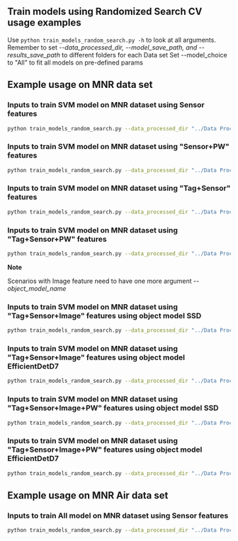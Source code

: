 ## Train models using Randomized Search CV usage examples

Use `python train_models_random_search.py -h` to look at all arguments. Remember to set *--data_processed_dir, --model_save_path, and --results_save_path* to different folders for each Data set
Set --model_choice to "All" to fit all models on pre-defined params

## Example usage on MNR data set

### Inputs to train SVM model on MNR dataset using Sensor features
```bash
python train_models_random_search.py --data_processed_dir "../Data Processed/MNR Processed/" --feature_type "Sensor" --model_choice "SVM" --model_save_path "../Saved Models/MNR 30S Dataset/Randomized Search/" --results_save_path "../Results/MNR 30S Dataset/Randomized Search/"
```
### Inputs to train SVM model on MNR dataset using "Sensor+PW" features
```bash
python train_models_random_search.py --data_processed_dir "../Data Processed/MNR Processed/" --feature_type "Sensor+PW" --model_choice "SVM" --model_save_path "../Saved Models/MNR 30S Dataset/Randomized Search/" --results_save_path "../Results/MNR 30S Dataset/Randomized Search/"
```
### Inputs to train SVM model on MNR dataset using "Tag+Sensor" features
```bash
python train_models_random_search.py --data_processed_dir "../Data Processed/MNR Processed/" --feature_type "Tag+Sensor" --model_choice "SVM" --model_save_path "../Saved Models/MNR 30S Dataset/Randomized Search/" --results_save_path "../Results/MNR 30S Dataset/Randomized Search/"
```
### Inputs to train SVM model on MNR dataset using "Tag+Sensor+PW" features
```bash
python train_models_random_search.py --data_processed_dir "../Data Processed/MNR Processed/" --feature_type "Tag+Sensor+PW" --model_choice "SVM" --model_save_path "../Saved Models/MNR 30S Dataset/Randomized Search/" --results_save_path "../Results/MNR 30S Dataset/Randomized Search/"
```

**Note**

Scenarios with Image feature need to have one more argument *--object_model_name*

### Inputs to train SVM model on MNR dataset using "Tag+Sensor+Image" features using object model SSD
```bash
python train_models_random_search.py --data_processed_dir "../Data Processed/MNR Processed/" --feature_type "Tag+Sensor+Image" --model_choice "SVM" --object_model_name "SSD ResNet50 V1 FPN 1024x1024 (RetinaNet50)" --model_save_path "../Saved Models/MNR 30S Dataset/Randomized Search/" --results_save_path "../Results/MNR 30S Dataset/Randomized Search/"
```
### Inputs to train SVM model on MNR dataset using "Tag+Sensor+Image" features using object model EfficientDetD7
```bash
python train_models_random_search.py --data_processed_dir "../Data Processed/MNR Processed/" --feature_type "Tag+Sensor+Image" --model_choice "SVM" --object_model_name "EfficientDet D7 1536x1536" --model_save_path "../Saved Models/MNR 30S Dataset/Randomized Search/" --results_save_path "../Results/MNR 30S Dataset/Randomized Search/"
```
### Inputs to train SVM model on MNR dataset using "Tag+Sensor+Image+PW" features using object model SSD
```bash
python train_models_random_search.py --data_processed_dir "../Data Processed/MNR Processed/" --feature_type "Tag+Sensor+Image+PW" --model_choice "SVM" --object_model_name "SSD ResNet50 V1 FPN 1024x1024 (RetinaNet50)" --model_save_path "../Saved Models/MNR 30S Dataset/Randomized Search/" --results_save_path "../Results/MNR 30S Dataset/Randomized Search/"
```
### Inputs to train SVM model on MNR dataset using "Tag+Sensor+Image+PW" features using object model EfficientDetD7
```bash
python train_models_random_search.py --data_processed_dir "../Data Processed/MNR Processed/" --feature_type "Tag+Sensor+Image+PW" --model_choice "SVM" --object_model_name "EfficientDet D7 1536x1536" --model_save_path "../Saved Models/MNR 30S Dataset/Randomized Search/" --results_save_path "../Results/MNR 30S Dataset/Randomized Search/"
```

## Example usage on MNR Air data set

### Inputs to train **All** model on MNR dataset using Sensor features
```bash
python train_models_random_search.py --data_processed_dir "../Data Processed/MNR Air Processed/" --feature_type "Sensor" --model_choice "All" --model_save_path "../Saved Models/MNR Air 30S Dataset/Randomized Search/" --results_save_path "../Results/MNR Air 30S Dataset/Randomized Search/"
```
